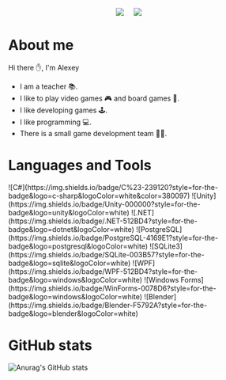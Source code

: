 <p align='center'>
<img src="https://komarev.com/ghpvc/?username=cptfrosty">&nbsp;&nbsp;&nbsp;&nbsp;
<img src="https://img.shields.io/github/followers/cptfrosty?style=social">&nbsp;&nbsp;&nbsp;&nbsp;
</p>

# About me
Hi there :hand:, I'm Alexey

* I am a teacher 📚.
* I like to play video games 🎮 and board games 🎲.
* I like developing games 🕹️.
* I like programming 💻.
* There is a small game development team 🧑‍💻.

# Languages and Tools
<div>
	![C#](https://img.shields.io/badge/C%23-239120?style=for-the-badge&logo=c-sharp&logoColor=white&color=380097)
	![Unity](https://img.shields.io/badge/Unity-000000?style=for-the-badge&logo=unity&logoColor=white)
	![.NET](https://img.shields.io/badge/.NET-512BD4?style=for-the-badge&logo=dotnet&logoColor=white)
	![PostgreSQL](https://img.shields.io/badge/PostgreSQL-4169E1?style=for-the-badge&logo=postgresql&logoColor=white)
	![SQLite3](https://img.shields.io/badge/SQLite-003B57?style=for-the-badge&logo=sqlite&logoColor=white)
	![WPF](https://img.shields.io/badge/WPF-512BD4?style=for-the-badge&logo=windows&logoColor=white)
	![Windows Forms](https://img.shields.io/badge/WinForms-0078D6?style=for-the-badge&logo=windows&logoColor=white)
	![Blender](https://img.shields.io/badge/Blender-F5792A?style=for-the-badge&logo=blender&logoColor=white)
</div>

# GitHub stats
![Anurag's GitHub stats](https://github-readme-stats.vercel.app/api?username=cptfrosty&show_icons=true&theme=nord)
